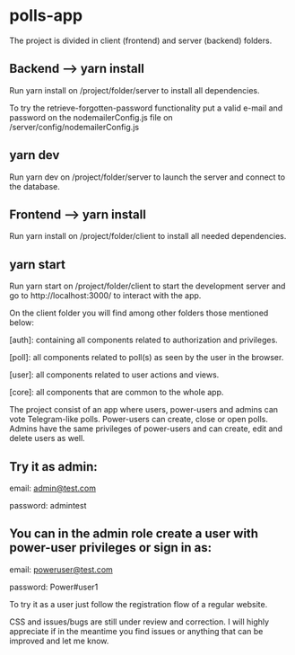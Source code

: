 # polls-app

The project is divided in client (frontend) and server (backend) folders. 

## Backend --> yarn install
Run yarn install on /project/folder/server to install all dependencies.

To try the retrieve-forgotten-password functionality put a valid e-mail and password on the nodemailerConfig.js file on /server/config/nodemailerConfig.js

## yarn dev
Run yarn dev on /project/folder/server to launch the server and connect to the database.


## Frontend --> yarn install
Run yarn install on /project/folder/client to install all needed dependencies.

## yarn start
Run yarn start on /project/folder/client to start the development server and go to http://localhost:3000/ to interact with the app.

On the client folder you will find among other folders those mentioned below:

[auth]: containing all components related to authorization and privileges.

[poll]: all components related to poll(s) as seen by the user in the browser.

[user]: all components related to user actions and views.

[core]: all components that are common to the whole app.

The project consist of an app where users, power-users and admins can vote Telegram-like polls.
Power-users can create, close or open polls.
Admins have the same privileges of power-users and can create, edit and delete users as well.

## Try it as admin:

email: admin@test.com

password: admintest

## You can in the admin role create a user with power-user privileges or sign in as:

email: poweruser@test.com

password: Power#user1

To try it as a user just follow the registration flow of a regular website.

CSS and issues/bugs are still under review and correction. I will highly appreciate if in the meantime you find issues or anything that can be improved and let me know.

